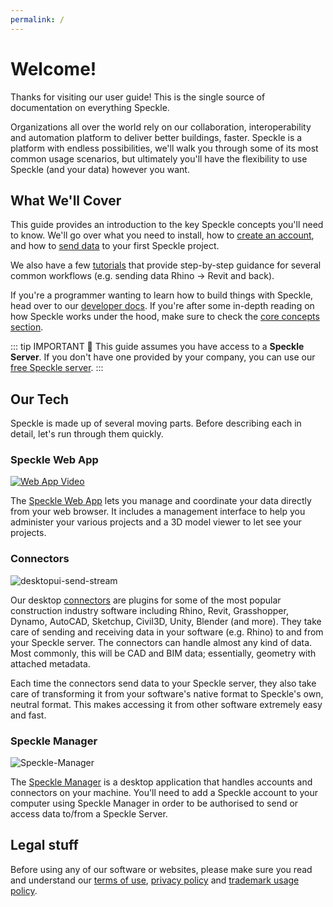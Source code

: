 ```yaml
---
permalink: /
---
```


# Welcome!

Thanks for visiting our user guide! This is the single source of documentation on everything Speckle.

Organizations all over the world rely on our collaboration, interoperability and automation platform to deliver better buildings, faster. Speckle is a platform with endless possibilities, we'll walk you through some of its most common usage scenarios, but ultimately you'll have the flexibility to use Speckle (and your data) however you want.

## What We'll Cover

This guide provides an introduction to the key Speckle concepts you'll need to know. We'll go over what you need to install, how to [create an account](/user/quickstart.html#registration), and how to [send data](/user/ui.html#sending-data) to your first Speckle project.

We also have a few [tutorials](https://speckle.systems/tutorials/) that provide step-by-step guidance for several common workflows (e.g. sending data Rhino -> Revit and back).

If you're a programmer wanting to learn how to build things with Speckle, head over to our [developer docs](/dev/). If you're after some in-depth reading on how Speckle works under the hood, make sure to check the [core concepts section](/dev/base).

::: tip IMPORTANT 🙌
This guide assumes you have access to a **Speckle Server**.
If you don't have one provided by your company, you can use our [free Speckle server](https://speckle.systems/getstarted/).
:::

## Our Tech

Speckle is made up of several moving parts. Before describing each in detail, let's run through them quickly.

### Speckle Web App

[![Web App Video](https://img.youtube.com/vi/QI5pVV1GCNs/maxresdefault.jpg)](https://www.youtube.com/watch?v=QI5pVV1GCNs)

The [Speckle Web App](https://app.speckle.systems/) lets you manage and coordinate your data directly from your web browser. It includes a management interface to help you administer your various projects and a 3D model viewer to let see your projects.

### Connectors

![desktopui-send-stream](https://user-images.githubusercontent.com/51519350/185949603-bdc88a6a-d7e9-416b-9263-ea5b693604c8.gif)

Our desktop [connectors](/user/connectors) are plugins for some of the most popular construction industry software including Rhino, Revit, Grasshopper, Dynamo, AutoCAD, Sketchup, Civil3D, Unity, Blender (and more). They take care of sending and receiving data in your software (e.g. Rhino) to and from your Speckle server. The connectors can handle almost any kind of data. Most commonly, this will be CAD and BIM data; essentially, geometry with attached metadata.

Each time the connectors send data to your Speckle server, they also take care of transforming it from your software's native format to Speckle's own, neutral format. This makes accessing it from other software extremely easy and fast.

### Speckle Manager

![Speckle-Manager](https://user-images.githubusercontent.com/51519350/185951596-c3b4b52b-c1df-4199-94fd-61246f6227c2.gif)

The [Speckle Manager](/user/manager) is a desktop application that handles accounts and connectors on your machine. You'll need to add a Speckle account to your computer using Speckle Manager in order to be authorised to send or access data to/from a Speckle Server.

## Legal stuff

Before using any of our software or websites, please make sure you read and understand our [terms of use](https://speckle.systems/policy/terms/), [privacy policy](https://speckle.systems/policy/privacy) and [trademark usage policy](https://v1.speckle.systems/trademark/).
